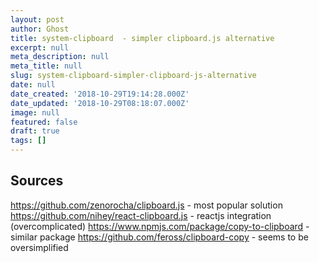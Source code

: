```yaml
---
layout: post
author: Ghost
title: system-clipboard  - simpler clipboard.js alternative
excerpt: null
meta_description: null
meta_title: null
slug: system-clipboard-simpler-clipboard-js-alternative
date: null
date_created: '2018-10-29T19:14:28.000Z'
date_updated: '2018-10-29T08:18:07.000Z'
image: null
featured: false
draft: true
tags: []
---
```

## Sources

https://github.com/zenorocha/clipboard.js - most popular solution
https://github.com/nihey/react-clipboard.js - reactjs integration (overcomplicated)
https://www.npmjs.com/package/copy-to-clipboard - similar package
https://github.com/feross/clipboard-copy - seems to be oversimplified

